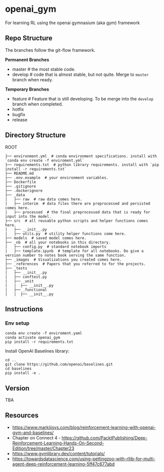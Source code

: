 # openai_gym

For learning RL using the openai gymnasium (aka gym) framework

## Repo Structure

The branches follow the git-flow framework.

**Permanent Branches**
- master  # the most stable code.
- develop  # code that is almost stable, but not quite. Merge to `master` branch when ready.

**Temporary Branches**
- feature  # Feature that is still developing. To be merge into the `develop` branch when completed.
- hotfix
- bugfix
- release

## Directory Structure

ROOT

```
├── environment.yml  # conda environment specifications. install with `conda env create -f enviroment.yml`
├── requirements.txt  # python library requirements. install with `pip install -r requirements.txt`
├── README.md
├── .env.example  # your environment variables.
├── Dockerfile
├── .gitignore
├── .dockerignore
├── _data
|   ├── raw  # raw data comes here.
|   ├── interim  # data files there are preprocessed and persisted comes here.
|   ├── processed  # the final preprocessed data that is ready for input into the model.
├── src  # all reusable python scripts and helper functions comes here.
|   ├── __init__.py
|   ├── utils.py  # utility helper functions come here.
├── models  # saved model comes here.
├── _nb  # all your notebooks in this directory.
|   ├── config.py  # standard notebook imports
|   ├── template.ipynb  # template for all notebooks. Do give a version number to notes book serving the same function.
├── _images  # Visualizations you created comes here.
├── _references  # Papers that you referred to for the projects.
├── _tests
|   ├── __init__.py
|   ├── conftest.py
|   ├── _unit
|   |  ├── __init__.py
|   ├── _functional
|   |  ├── __init__.py
```

## Instructions

### Env setup

```
conda env create -f enviroment.yaml
conda activate openai_gym
pip install -r requirements.txt
```
Install OpenAI Baselines library:
```
cd ..
git clone https://github.com/openai/baselines.git
cd baselines
pip install -e .
```


## Version

TBA

## Resources

- https://www.markiiisys.com/blog/reinforcement-learning-with-openai-gym-and-baselines/
- Chapter on Connect 4 - https://github.com/PacktPublishing/Deep-Reinforcement-Learning-Hands-On-Second-Edition/tree/master/Chapter23
- https://www.gymlibrary.dev/content/tutorials/
- https://towardsdatascience.com/using-pettingzoo-with-rllib-for-multi-agent-deep-reinforcement-learning-5ff47c677abd